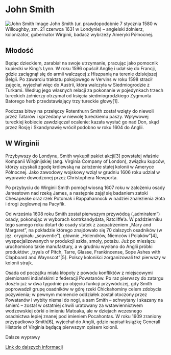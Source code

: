 # John Smith 
![John Smith Image](https://upload.wikimedia.org/wikipedia/commons/thumb/2/29/Houghton_STC_22790_-_Generall_Historie_of_Virginia%2C_New_England%2C_and_the_Summer_Isles%2C_John_Smith.jpg/1280px-Houghton_STC_22790_-_Generall_Historie_of_Virginia%2C_New_England%2C_and_the_Summer_Isles%2C_John_Smith.jpg)
John Smith (ur. prawdopodobnie 7 stycznia 1580 w Willoughby, zm. 21 czerwca 1631 w Londynie) – angielski żołnierz, kolonizator, gubernator Wirginii, badacz wybrzeży Ameryki Północnej.

## Młodość 
Będąc dzieckiem, zarabiał na swoje utrzymanie, pracując jako pomocnik kupiecki w King’s Lynn. W roku 1596 opuścił Anglię i udał się do Francji, gdzie zaciągnął się do armii walczącej z Hiszpanią na terenie dzisiejszej Belgii. Po zawarciu traktatu pokojowego w Vervins w roku 1598 stracił zajęcie, wyjechał więc do Austrii, która walczyła w Siedmiogrodzie z Turkami. Według jego własnych relacji za pokonanie w pojedynkach trzech tureckich żołnierzy otrzymał od księcia siedmiogrodzkiego Zygmunta Batorego herb przedstawiający trzy tureckie głowy[1].

Podczas bitwy na przełęczy Rotenthurn Smith został wzięty do niewoli przez Tatarów i sprzedany w niewolę tureckiemu paszy. Wpływowej tureckiej kobiecie zawdzięczał ocalenie: kazała wysłać go nad Don, skąd przez Rosję i Skandynawię wrócił podobno w roku 1604 do Anglii.

## W Wirginii
Przybywszy do Londynu, Smith wykupił pakiet akcji[3] powstałej właśnie Kompanii Wirginijskiej (ang. Virginia Company of London), związku kupców, którzy uzyskali zgodę królewską na założenie stałej kolonii w Ameryce Północnej. Jako zawodowy wojskowy wziął w grudniu 1606 roku udział w wyprawie dowodzonej przez Christophera Newporta.

Po przybyciu do Wirginii Smith pomógł wiosną 1607 roku w założeniu osady Jamestown nad rzeką James, a następnie zajął się badaniem zatoki Chesapeake oraz rzek Potomak i Rappahannock w nadziei znalezienia złota i drogi żeglownej na Pacyfik.

Od września 1608 roku Smith został pierwszym przywódcą („admirałem”) osady, pokonując w wyborach kontrkandydata, Ratcliffe’a. W październiku tego samego roku dotarł do osady statek z zaopatrzeniem „Mary and Margaret”, na pokładzie którego znajdowało się 70 dalszych osadników (w jęz. oryginału „seaventie”), głównie „Holendrów, Niemców i Polaków”[4], wyspecjalizowanych w produkcji szkła, smoły, potażu. Już po miesiącu uruchomiono takie manufaktury, a w grudniu wysłano do Anglii próbki produktów: „tryals of Pitch, Tarre, Glasse, Frankincense, Sope Ashes with Clapboard and Waynscot”[5]. Polscy koloniści zorganizowali też pierwszy w kolonii strajk.

Osada od początku miała kłopoty z powodu konfliktów z miejscowymi plemionami indiańskimi z federacji Powatanów. Po raz pierwszy do zatargu doszło już w dwa tygodnie po objęciu funkcji przywódczej, gdy Smith poprowadził grupę osadników w górę rzeki Chickahominy celem zdobycia pożywienia; w pewnym momencie oddziałek został otoczony przez Powatanów i wybity niemal do nogi, a sam Smith – schwytany i skazany na śmierć – został w ostatniej chwili uratowany za wstawiennictwem wodzowskiej córki o imieniu Matoaka, ale w dziejach wczesnego osadnictwa lepiej znanej pod imieniem Pocahontas. W roku 1609 zraniony przypadkowo Smith[6], wyjechał do Anglii, gdzie napisał książkę Generall Historie of Virginia będącą pierwszym opisem kolonii.

Dalsze wyprawy

[Link do dalszych informacji](https://pl.wikipedia.org/wiki/John_Smith_(%C5%BCo%C5%82nierz))